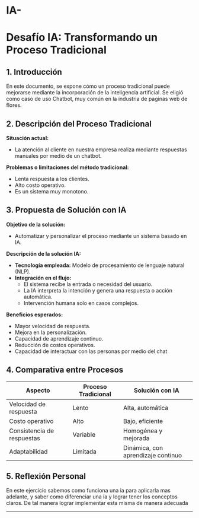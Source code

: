 # IA-
# Desafío IA: Transformando un Proceso Tradicional

## 1. Introducción
En este documento, se expone cómo un proceso tradicional puede mejorarse mediante la incorporación de la inteligencia artificial. Se eligió como caso de uso Chatbot, muy común en la industria de paginas web de  flores.

## 2. Descripción del Proceso Tradicional
**Situación actual:**  
- La atención al cliente en nuestra empresa  realiza mediante respuestas manuales por medio de un chatbot.

**Problemas o limitaciones del método tradicional:**  
- Lenta respuesta a los clientes.  
- Alto costo operativo.  
- Es un sistema muy monotono.

## 3. Propuesta de Solución con IA
**Objetivo de la solución:**  
- Automatizar y personalizar el proceso mediante un sistema basado en IA.

**Descripción de la solución IA:**  
- **Tecnología empleada:** Modelo de procesamiento de lenguaje natural (NLP).  
- **Integración en el flujo:**
  - El sistema recibe la entrada o necesidad del usuario.
  - La IA interpreta la intención y genera una respuesta o acción automática.
  - Intervención humana solo en casos complejos.

**Beneficios esperados:**  
- Mayor velocidad de respuesta.  
- Mejora en la personalización.  
- Capacidad de aprendizaje continuo.  
- Reducción de costos operativos.
- Capacidad de interactuar con las personas por medio del chat 

## 4. Comparativa entre Procesos

| Aspecto                    | Proceso Tradicional              | Solución con IA                         |
|----------------------------|----------------------------------|-----------------------------------------|
| Velocidad de respuesta     | Lento                            | Alta, automática                        |
| Costo operativo            | Alto                             | Bajo, eficiente                         |
| Consistencia de respuestas | Variable                         | Homogénea y mejorada                   |
| Adaptabilidad              | Limitada                         | Dinámica, con aprendizaje continuo     |

## 5. Reflexión Personal

En este ejercicio sabemos como funciona una ia para aplicarla mas adelante, y saber como diferenciar una ia y lograr tener los conceptos claros. De tal manera lograr implementar esta misma de manera adecuada 

---

